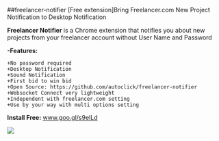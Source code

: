 ##freelancer-notifier
[Free extension]Bring Freelancer.com New Project Notification to Desktop Notification


**Freelancer Notifier** is a Chrome extension that notifies you about new projects from your freelancer account without User Name and Password

**-Features:**

    +No password required
    +Desktop Notification
    +Sound Notification
    +First bid to win bid
    +Open Source: https://github.com/autoclick/freelancer-notifier
    +Websocket Connect very lightweight
    +Independent with freelancer.com setting
    +Use by your way with multi options setting
**Install Free:** www.goo.gl/s9elLd

[<img src="http://i.imgur.com/cfLeyuW.png">](http://goo.gl/s9elLd)
